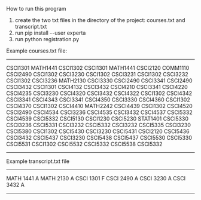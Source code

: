 How to run this program

1. create the two txt files in the directory of the project: courses.txt and transcript.txt
2. run pip install --user experta
3. run python registration.py


Example courses.txt file:

___________________________________
CSCI1301
MATH1441
CSCI1302
CSCI1301
MATH1441
CSCI2120
COMM1110
CSCI2490
CSCI1302
CSCI3230
CSCI1302
CSCI3231
CSCI1302
CSCI3232
CSCI1302
CSCI3236
MATH2130
CSCI3330
CSCI2490
CSCI3341
CSCI2490
CSCI3432
CSCI1301
CSCI4132
CSCI3432
CSCI4210
CSCI3341
CSCI4220
CSCI4235
CSCI3230
CSCI4320
CSCI3432
CSCI4322
CSCI1302
CSCI4342
CSCI3341
CSCI4343
CSCI3341
CSCI4350
CSCI3330
CSCI4360
CSCI1302
CSCI4370
CSCI1302
CSCI4410
MATH2242
CSCI4439
CSCI1302
CSCI4520
CSCI2490
CSCI4534
CSCI3236
CSCI4535
CSCI3432
CSCI4537
CSCI5332
CSCI4539
CSCI5332
CSCI5130
CSCI1230
CSCI5230
STAT1401
CSCI5330
CSCI3236
CSCI5331
CSCI3232
CSCI5332
CSCI3232
CSCI5335
CSCI3230
CSCI5380
CSCI1302
CSCI5430
CSCI3230
CSCI5431
CSCI2120
CSCI5436
CSCI3432
CSCI5437
CSCI3230
CSCI5438
CSCI5437
CSCI5530
CSCI5330
CSCI5531
CSCI1302
CSCI5532
CSCI5332
CSCI5538
CSCI5332
___________________________________

Example transcript.txt file

___________________________________

MATH 1441 A
MATH 2130 A
CSCI 1301 F
CSCI 2490 A
CSCI 3230 A
CSCI 3432 A

___________________________________